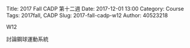 Title: 2017 Fall CADP 第十二週
Date: 2017-12-01 13:00
Category: Course
Tags: 2017fall, CADP
Slug: 2017-fall-cadp-w12
Author: 40523218



W12
<!-- PELICAN_END_SUMMARY -->

討論鋼球運動系統